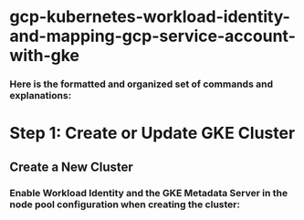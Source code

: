 # gcp-kubernetes-workload-identity-and-mapping-gcp-service-account-with-gke

### Here is the formatted and organized set of commands and explanations:

# Step 1: Create or Update GKE Cluster
## Create a New Cluster
### Enable Workload Identity and the GKE Metadata Server in the node pool configuration when creating the cluster:
